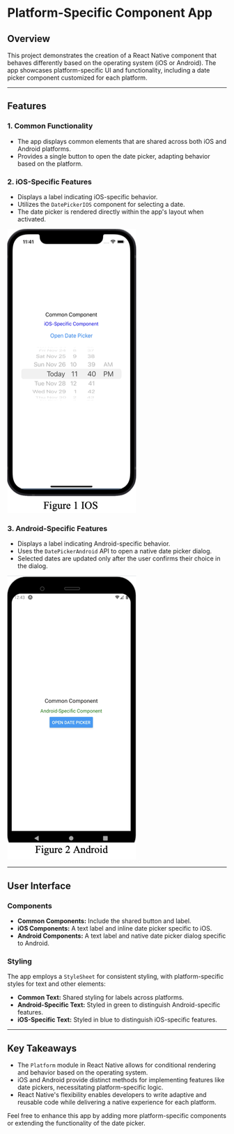 # Platform-Specific Component App

## Overview
This project demonstrates the creation of a React Native component that behaves differently based on the operating system (iOS or Android). The app showcases platform-specific UI and functionality, including a date picker component customized for each platform.

---

## Features

### 1. Common Functionality
- The app displays common elements that are shared across both iOS and Android platforms.
- Provides a single button to open the date picker, adapting behavior based on the platform.

### 2. iOS-Specific Features
- Displays a label indicating iOS-specific behavior.
- Utilizes the `DatePickerIOS` component for selecting a date.
- The date picker is rendered directly within the app's layout when activated.

![alt text](1.png)

### 3. Android-Specific Features
- Displays a label indicating Android-specific behavior.
- Uses the `DatePickerAndroid` API to open a native date picker dialog.
- Selected dates are updated only after the user confirms their choice in the dialog.

![alt text](2.png)

---

## User Interface

### Components
- **Common Components:** Include the shared button and label.
- **iOS Components:** A text label and inline date picker specific to iOS.
- **Android Components:** A text label and native date picker dialog specific to Android.

### Styling
The app employs a `StyleSheet` for consistent styling, with platform-specific styles for text and other elements:
- **Common Text:** Shared styling for labels across platforms.
- **Android-Specific Text:** Styled in green to distinguish Android-specific features.
- **iOS-Specific Text:** Styled in blue to distinguish iOS-specific features.

---

## Key Takeaways
- The `Platform` module in React Native allows for conditional rendering and behavior based on the operating system.
- iOS and Android provide distinct methods for implementing features like date pickers, necessitating platform-specific logic.
- React Native's flexibility enables developers to write adaptive and reusable code while delivering a native experience for each platform.

Feel free to enhance this app by adding more platform-specific components or extending the functionality of the date picker.
